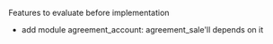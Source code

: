 Features to evaluate before implementation

- add module agreement_account: agreement_sale'll depends on it
